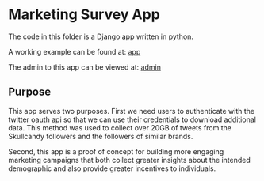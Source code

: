 Marketing Survey App
===============

The code in this folder is a Django app written in python.

A working example can be found at: [app](http://ec2-54-202-248-221.us-west-2.compute.amazonaws.com)

The admin to this app can be viewed at: [admin](http://ec2-54-202-248-221.us-west-2.compute.amazonaws.com/admin/)


Purpose
----------
This app serves two purposes. First we need users to authenticate with the twitter oauth api so that we can use their credentials to download additional data. This method was used to collect over 20GB of tweets from the Skullcandy followers and the followers of similar brands.

Second, this app is a proof of concept for building more engaging marketing campaigns that both collect greater insights about the intended demographic and also provide greater incentives to individuals.
